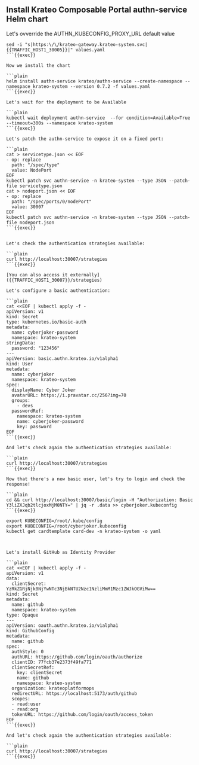 ## Install Krateo Composable Portal authn-service Helm chart
Let's ovverride the AUTHN_KUBECONFIG_PROXY_URL default value

```plain
sed -i "s|https:\/\/krateo-gateway.krateo-system.svc|{{TRAFFIC_HOST1_30005}}|" values.yaml
```{{exec}}

Now we install the chart

```plain
helm install authn-service krateo/authn-service --create-namespace --namespace krateo-system --version 0.7.2 -f values.yaml
```{{exec}}

Let's wait for the deployment to be Available

```plain
kubectl wait deployment authn-service  --for condition=Available=True --timeout=300s --namespace krateo-system
```{{exec}}

Let's patch the authn-service to expose it on a fixed port:

```plain
cat > servicetype.json << EOF
- op: replace
  path: "/spec/type"
  value: NodePort
EOF
kubectl patch svc authn-service -n krateo-system --type JSON --patch-file servicetype.json
cat > nodeport.json << EOF
- op: replace
  path: "/spec/ports/0/nodePort"
  value: 30007
EOF
kubectl patch svc authn-service -n krateo-system --type JSON --patch-file nodeport.json
```{{exec}}


Let's check the authentication strategies available:

```plain
curl http://localhost:30007/strategies
```{{exec}}

[You can also access it externally]({{TRAFFIC_HOST1_30007}}/strategies)

Let's configure a basic authentication:

```plain
cat <<EOF | kubectl apply -f -
apiVersion: v1
kind: Secret
type: kubernetes.io/basic-auth
metadata:
  name: cyberjoker-password
  namespace: krateo-system
stringData:
  password: "123456"
---
apiVersion: basic.authn.krateo.io/v1alpha1
kind: User
metadata:
  name: cyberjoker
  namespace: krateo-system
spec:
  displayName: Cyber Joker
  avatarURL: https://i.pravatar.cc/256?img=70
  groups:
    - devs
  passwordRef:
    namespace: krateo-system
    name: cyberjoker-password
    key: password
EOF
```{{exec}}

And let's check again the authentication strategies available:

```plain
curl http://localhost:30007/strategies
```{{exec}}

Now that there's a new basic user, let's try to login and check the response!

```plain
cd && curl http://localhost:30007/basic/login -H "Authorization: Basic Y3liZXJqb2tlcjoxMjM0NTY=" | jq -r .data >> cyberjoker.kubeconfig
```{{exec}}

export KUBECONFIG=/root/.kube/config
export KUBECONFIG=/root/cyberjoker.kubeconfig
kubectl get cardtemplate card-dev -n krateo-system -o yaml



Let's install GitHub as Identity Provider

```plain
cat <<EOF | kubectl apply -f -
apiVersion: v1
data:
  clientSecret: YzRkZGRjNjk0NjYwNTc3NjBkNTU2Nzc1NzliMmM1Mzc1ZWJkOGViMw==
kind: Secret
metadata:
  name: github
  namespace: krateo-system
type: Opaque
---
apiVersion: oauth.authn.krateo.io/v1alpha1
kind: GithubConfig
metadata:
  name: github
spec:
  authStyle: 0
  authURL: https://github.com/login/oauth/authorize
  clientID: 77fcb37e2373f49fa771
  clientSecretRef:
    key: clientSecret
    name: github
    namespace: krateo-system
  organization: krateoplatformops
  redirectURL: https://localhost:5173/auth/github
  scopes:
  - read:user
  - read:org
  tokenURL: https://github.com/login/oauth/access_token
EOF
```{{exec}}

And let's check again the authentication strategies available:

```plain
curl http://localhost:30007/strategies
```{{exec}}
